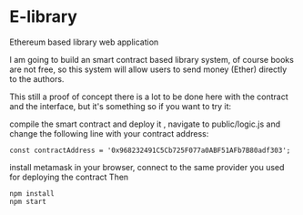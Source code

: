 # E-library
Ethereum based library web application


I am going to build an smart contract based library system, of course books are not free, so this system will allow users to send money (Ether) directly to the authors.

This still a proof of concept there is a lot to be done here with the contract and the interface, but it's something so if you want to try it:

compile the smart contract and deploy it , navigate to public/logic.js and change the following line with your contract address:
```
const contractAddress = '0x968232491C5Cb725F077a0ABF51AFb7B80adf303';
```
install metamask in your browser, connect to the same provider you used for deploying the contract
Then
```
npm install 
npm start
```